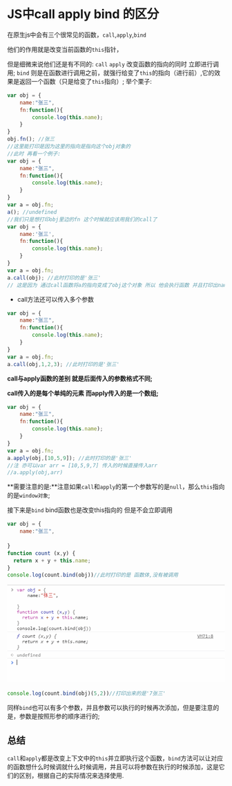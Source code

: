 # JS中call apply bind 的区分

在原生js中会有三个很常见的函数，`call`,`apply`,`bind`

他们的作用就是改变当前函数的`this`指针，

但是细微来说他们还是有不同的:
`call` `apply` 改变函数的指向的同时 立即进行调用;
`bind` 则是在函数进行调用之前，就强行给变了`this`的指向（进行前）,它的效果是返回一个函数（只是给变了`this`指向）;
举个栗子:

```javascript
var obj = {
    name:"张三",
    fn:function(){
        console.log(this.name);
    }
}
obj.fn(); //张三
//这里能打印是因为这里的指向是指向这个obj对象的 
//此时 再看一个例子:
var obj = {
    name:"张三",
    fn:function(){
        console.log(this.name);
    }
}
var a = obj.fn;
a(); //undefined
//我们只是想打印obj里边的fn 这个时候就应该用我们的call了
var obj = {
    name:'张三',
    fn:function(){
        console.log(this.name);
    }
}
var a = obj.fn;
a.call(obj); //此时打印的是'张三'
// 这是因为 通过call函数将a的指向变成了obj这个对象 所以 他会执行函数 并且打印出name的值;
```

* call方法还可以传入多个参数

```javascript
var obj = {
    name:"张三",
    fn:function(){
        console.log(this.name);
    }
}
var a = obj.fn;
a.call(obj,1,2,3); //此时打印的是'张三'
```

**call与apply函数的差别 就是后面传入的参数格式不同;**

**call传入的是每个单纯的元素 而apply传入的是一个数组;**

```javascript
var obj = {
    name:"张三",
    fn:function(){
        console.log(this.name);
    }
}
var a = obj.fn;
a.apply(obj,[10,5,9]); //此时打印的是'张三'
//注 亦可以var arr = [10,5,9,7] 传入的时候直接传入arr
//a.apply(obj,arr) 
```

**需要注意的是:**注意如果`call`和`apply`的第一个参数写的是`null`，那么`this`指向的是`window对象`;

接下来是`bind`
bind函数也是改变this指向的 但是不会立即调用

```javascript
var obj = {
    name:"张三",
 
}
function count (x,y) {
  return x + y + this.name;
}
console.log(count.bind(obj))//此时打印的是 函数体,没有被调用
```

![bind.png](/image/console.png)

```javascript
console.log(count.bind(obj)(5,2))//打印出来的是'7张三'
```

同样`bind`也可以有多个参数，并且参数可以执行的时候再次添加，但是要注意的是，参数是按照形参的顺序进行的;

## 总结

  `call`和`apply`都是改变上下文中的`this`并立即执行这个函数，`bind`方法可以让对应的函数想什么时候调就什么时候调用，并且可以将参数在执行的时候添加，这是它们的区别，根据自己的实际情况来选择使用.
